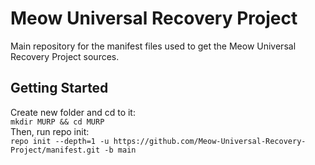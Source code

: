 # Meow Universal Recovery Project
Main repository for the manifest files used to get the Meow Universal Recovery Project sources.
## Getting Started
Create new folder and cd to it:<br>
`mkdir MURP && cd MURP`<br>
Then, run repo init:<br>
`repo init --depth=1 -u https://github.com/Meow-Universal-Recovery-Project/manifest.git -b main`<br>
